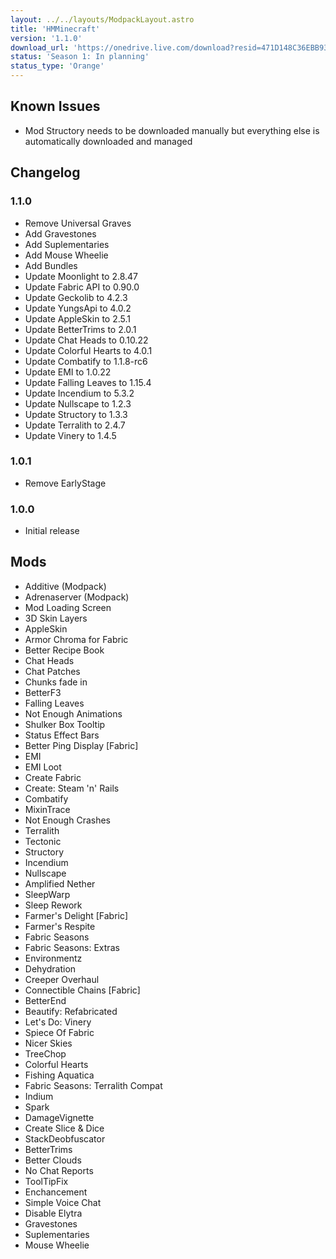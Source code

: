 ```yaml
---
layout: ../../layouts/ModpackLayout.astro
title: 'HMMinecraft'
version: '1.1.0'
download_url: 'https://onedrive.live.com/download?resid=471D148C36EBB935%2131287&authkey=!AJawHWInqNBky8Y'
status: 'Season 1: In planning'
status_type: 'Orange'
---
```


## Known Issues

- Mod Structory needs to be downloaded manually but everything else is automatically downloaded and managed

## Changelog

### 1.1.0
- Remove Universal Graves
- Add Gravestones
- Add Suplementaries
- Add Mouse Wheelie
- Add Bundles
- Update Moonlight to 2.8.47
- Update Fabric API to 0.90.0
- Update Geckolib to 4.2.3
- Update YungsApi to 4.0.2
- Update AppleSkin to 2.5.1
- Update BetterTrims to 2.0.1
- Update Chat Heads to 0.10.22
- Update Colorful Hearts to 4.0.1
- Update Combatify to 1.1.8-rc6
- Update EMI to 1.0.22
- Update Falling Leaves to 1.15.4
- Update Incendium to 5.3.2
- Update Nullscape to 1.2.3
- Update Structory to 1.3.3
- Update Terralith to 2.4.7
- Update Vinery to 1.4.5

### 1.0.1
- Remove EarlyStage

### 1.0.0
- Initial release


## Mods
- Additive (Modpack)
- Adrenaserver (Modpack)
- Mod Loading Screen
- 3D Skin Layers
- AppleSkin
- Armor Chroma for Fabric
- Better Recipe Book
- Chat Heads
- Chat Patches
- Chunks fade in
- BetterF3
- Falling Leaves
- Not Enough Animations
- Shulker Box Tooltip
- Status Effect Bars
- Better Ping Display [Fabric]
- EMI
- EMI Loot
- Create Fabric
- Create: Steam 'n' Rails
- Combatify
- MixinTrace
- Not Enough Crashes
- Terralith
- Tectonic
- Structory
- Incendium
- Nullscape
- Amplified Nether
- SleepWarp
- Sleep Rework
- Farmer's Delight [Fabric]
- Farmer's Respite
- Fabric Seasons
- Fabric Seasons: Extras
- Environmentz
- Dehydration
- Creeper Overhaul
- Connectible Chains [Fabric]
- BetterEnd
- Beautify: Refabricated
- Let's Do: Vinery
- Spiece Of Fabric
- Nicer Skies
- TreeChop
- Colorful Hearts
- Fishing Aquatica
- Fabric Seasons: Terralith Compat
- Indium
- Spark
- DamageVignette
- Create Slice & Dice
- StackDeobfuscator
- BetterTrims
- Better Clouds
- No Chat Reports
- ToolTipFix
- Enchancement
- Simple Voice Chat
- Disable Elytra
- Gravestones
- Suplementaries
- Mouse Wheelie
